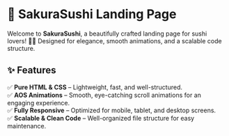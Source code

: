 # 🍣 SakuraSushi Landing Page  

Welcome to **SakuraSushi**, a beautifully crafted landing page for sushi lovers! 🎌🍣 Designed for elegance, smooth animations, and a scalable code structure.  

## ✨ Features  

✅ **Pure HTML & CSS** – Lightweight, fast, and well-structured.  
✅ **AOS Animations** – Smooth, eye-catching scroll animations for an engaging experience.  
✅ **Fully Responsive** – Optimized for mobile, tablet, and desktop screens.  
✅ **Scalable & Clean Code** – Well-organized file structure for easy maintenance.  

